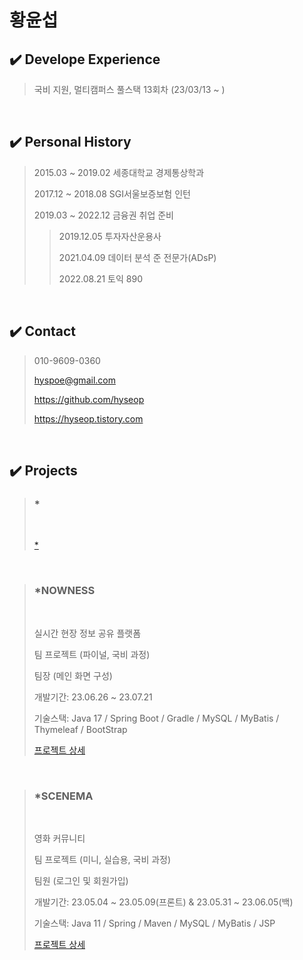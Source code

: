 # 황윤섭


## ✔️ Develope Experience  

> 국비 지원, 멀티캠퍼스 풀스택 13회차 (23/03/13 ~ )


</br>

## ✔️ Personal History  

> 2015.03 ~ 2019.02 세종대학교 경제통상학과
>
> 2017.12 ~ 2018.08 SGI서울보증보험 인턴
>
> 2019.03 ~ 2022.12 금융권 취업 준비
>
>> 2019.12.05 투자자산운용사
>>
>> 2021.04.09 데이터 분석 준 전문가(ADsP)
>>
>> 2022.08.21 토익 890


</br>

## ✔️ Contact

> 010-9609-0360
>
> hyspoe@gmail.com
>
> https://github.com/hyseop
>
> https://hyseop.tistory.com
  
</br>

## ✔️ Projects

> ### *</br>
> </br>
>
> 
>
>
>
> [*]()
</br>

> ### *NOWNESS</br>
> </br>
> 
> 실시간 현장 정보 공유 플랫폼
>   
> 팀 프로젝트 (파이널, 국비 과정)
> 
> 팀장 (메인 화면 구성)
> 
> 개발기간: 23.06.26 ~ 23.07.21
> 
> 기술스택: Java 17 / Spring Boot / Gradle / MySQL / MyBatis / Thymeleaf / BootStrap
> 
> [프로젝트 상세](https://github.com/hyseop/NOWNESS)
</br>
   
> ### *SCENEMA</br>
> </br>
> 
> 영화 커뮤니티
>   
> 팀 프로젝트 (미니, 실습용, 국비 과정)
> 
> 팀원 (로그인 및 회원가입)
> 
> 개발기간: 23.05.04 ~ 23.05.09(프론트) & 23.05.31 ~ 23.06.05(백)
> 
> 기술스택: Java 11 / Spring / Maven / MySQL / MyBatis / JSP
> 
> [프로젝트 상세](https://github.com/hyseop/SCENEMA)
</br>
